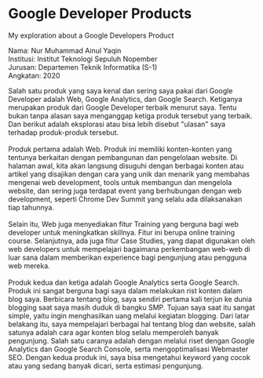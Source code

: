 # Google Developer Products
My exploration about a Google Developers Product

Nama: Nur Muhammad Ainul Yaqin <br/>
Institusi: Institut Teknologi Sepuluh Nopember <br/>
Jurusan: Departemen Teknik Informatika (S-1) <br/>
Angkatan: 2020 <br/>

Salah satu produk yang saya kenal dan sering saya pakai dari Google Developer adalah Web, Google Analytics, dan Google Search. Ketiganya merupakan produk dari Google Developer terbaik menurut saya. Tentu bukan tanpa alasan saya menganggap ketiga produk tersebut yang terbaik. Dan berikut adalah eksplorasi atau bisa lebih disebut "ulasan" saya terhadap produk-produk tersebut.
<br/><br/>
Produk pertama adalah Web. Produk ini memiliki konten-konten yang tentunya berkaitan dengan pembangunan dan pengelolaan website. Di halaman awal, kita akan langsung disuguhi dengan berbagai konten atau artikel yang disajikan dengan cara yang unik dan menarik yang membahas mengenai web development, tools untuk membangun dan mengelola website, dan sering juga terdapat event yang berhubungan dengan web development, seperti Chrome Dev Summit yang selalu ada dilaksanakan tiap tahunnya.  
<br/>
Selain itu, Web juga menyediakan fitur Training yang berguna bagi web developer untuk meningkatkan skillnya. Fitur ini berupa online training course. Selanjutnya, ada juga fitur Case Studies, yang dapat digunakan oleh web developers untuk mempelajari bagaimana perkembangan web-web di luar sana dalam memberikan experience bagi pengunjung atau pengguna web mereka.
<br/><br/>
Produk kedua dan ketiga adalah Google Analytics serta Google Search. Produk ini sangat berguna bagi saya dalam melakukan rist konten dalam blog saya. Berbicara tentang blog, saya sendiri pertama kali terjun ke dunia blogging saat saya masih duduk di bangku SMP. Tujuan saya saat itu sangat simple, yaitu ingin menghasilkan uang melalui kegiatan blogging. Dari latar belakang itu, saya mempelajari berbagai hal tentang blog dan website, salah satunya adalah cara agar konten blog selalu memperoleh banyak pengunjung. Salah satu caranya adalah dengan melalui riset dengan Google Analytics dan Google Search Console, serta mengoptimalisasi Webmaster SEO. Dengan kedua produk ini, saya bisa mengetahui keyword yang cocok atau yang sedang banyak dicari, serta estimasi pengunjung.
<br/>
